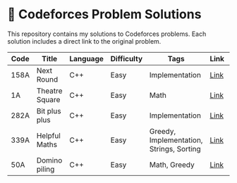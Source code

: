 # 🧠 Codeforces Problem Solutions

This repository contains my solutions to Codeforces problems. Each solution includes a direct link to the original problem.

| Code | Title | Language | Difficulty | Tags | Link | File |
|------|-------|----------|------------|------|------|------|
| 158A | Next Round | C++ | Easy | Implementation | [Link](https://codeforces.com/problemset/problem/158/A) | [158A_Next_Round.cpp](158A_Next_Round.cpp) |
| 1A | Theatre Square | C++ | Easy | Math | [Link](https://codeforces.com/problemset/problem/1/A) | [1A_Theatre_Square.cpp](1A_Theatre_Square.cpp) |
| 282A | Bit plus plus | C++ | Easy | Implementation | [Link](https://codeforces.com/problemset/problem/282/A) | [282A_Bit_plus_plus.cpp](282A_Bit_plus_plus.cpp) |
| 339A | Helpful Maths | C++ | Easy | Greedy, Implementation, Strings, Sorting | [Link](https://codeforces.com/problemset/problem/339/A) | [339A_Helpful_Maths.cpp](339A_Helpful_Maths.cpp) |
| 50A | Domino piling | C++ | Easy | Math, Greedy | [Link](https://codeforces.com/problemset/problem/50/A) | [50A_Domino_piling.cpp](50A_Domino_piling.cpp) |
